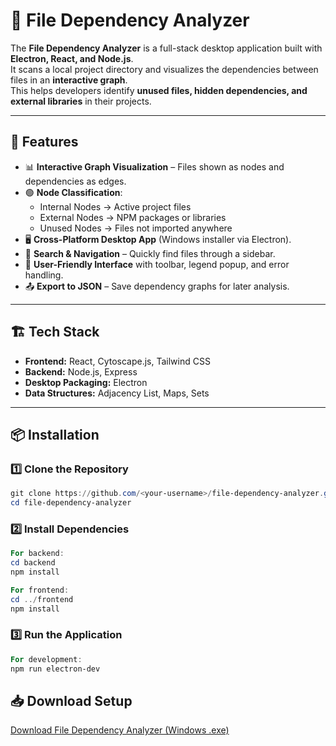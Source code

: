 # 📂 File Dependency Analyzer

The **File Dependency Analyzer** is a full-stack desktop application built with **Electron, React, and Node.js**.  
It scans a local project directory and visualizes the dependencies between files in an **interactive graph**.  
This helps developers identify **unused files, hidden dependencies, and external libraries** in their projects.

---

## 🚀 Features
- 📊 **Interactive Graph Visualization** – Files shown as nodes and dependencies as edges.
- 🟢 **Node Classification**:
  - Internal Nodes → Active project files  
  - External Nodes → NPM packages or libraries  
  - Unused Nodes → Files not imported anywhere
- 🖥️ **Cross-Platform Desktop App** (Windows installer via Electron).
- 🔎 **Search & Navigation** – Quickly find files through a sidebar.
- 🎨 **User-Friendly Interface** with toolbar, legend popup, and error handling.
- 📤 **Export to JSON** – Save dependency graphs for later analysis.

---

## 🏗️ Tech Stack
- **Frontend:** React, Cytoscape.js, Tailwind CSS  
- **Backend:** Node.js, Express  
- **Desktop Packaging:** Electron  
- **Data Structures:** Adjacency List, Maps, Sets  

---

## 📦 Installation

### 1️⃣ Clone the Repository
```powershell
git clone https://github.com/<your-username>/file-dependency-analyzer.git
cd file-dependency-analyzer
```
### 2️⃣ Install Dependencies
```powershell
For backend:
cd backend
npm install
```
```powershell
For frontend:
cd ../frontend
npm install
```

### 3️⃣ Run the Application
```powershell
For development:
npm run electron-dev
```

## 📥 Download Setup
[Download File Dependency Analyzer (Windows .exe)](https://github.com/Sumehar-Singh/File-Dependency-Analyzer/releases/download/v1.0.0/File.Dependency.Analyzer.Setup.1.0.0.exe)
